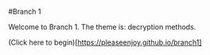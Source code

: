 #Branch 1

Welcome to Branch 1. The theme is: decryption methods.

(Click here to begin)[https://pleaseenjoy.github.io/branch1]
